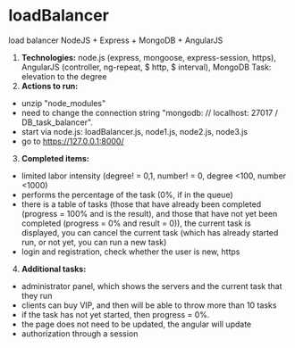 # loadBalancer
load balancer NodeJS + Express + MongoDB + AngularJS

1. **Technologies:** node.js (express, mongoose, express-session, https),
AngularJS (controller, ng-repeat, $ http, $ interval), MongoDB
Task: elevation to the degree
2. **Actions to run:**
  * unzip "node_modules"
  * need to change the connection string "mongodb: // localhost: 27017 / DB_task_balancer".
  * start via node.js: loadBalancer.js, node1.js, node2.js, node3.js
  * go to https://127.0.0.1:8000/
3. **Completed items:** 
  * limited labor intensity (degree! = 0,1, number! = 0, degree <100, number <1000)
  * performs the percentage of the task (0%, if in the queue)
  * there is a table of tasks (those that have already been completed (progress = 100% and is the result), and those that have not yet been completed (progress = 0% and result = 0)),
   the current task is displayed, you can cancel the current task (which has already started
   run, or not yet, you can run a new task)
  * login and registration, check whether the user is new, https
4. **Additional tasks:**
  * administrator panel, which shows the servers and the current task that they run
  * clients can buy VIP, and then will be able to throw more than 10 tasks
  * if the task has not yet started, then progress = 0%.
  * the page does not need to be updated, the angular will update
  * authorization through a session

